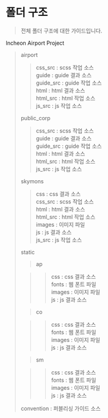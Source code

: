 # 폴더 구조

> 전체 폴더 구조에 대한 가이드입니다.

Incheon Airport Project
>
>
> airport
>
>> css_src : scss 작업 소스 <br />
>> guide : guide 결과 소스 <br />
>> guide_src : guide 작업 소스 <br />
>> html : html 결과 소스 <br />
>> html_src : html 작업 소스 <br />
>> js_src : js 작업 소스 <br />
>
>
> public_corp
>
>> css_src : scss 작업 소스 <br />
>> guide : guide 결과 소스 <br />
>> guide_src : guide 작업 소스 <br />
>> html : html 결과 소스 <br />
>> html_src : html 작업 소스 <br />
>> js_src : js 작업 소스 <br />
>
>
> skymons
>
>> css : css 결과 소스 <br />
>> css_src : scss 작업 소스 <br />
>> html : html 결과 소스 <br />
>> html_src : html 작업 소스 <br />
>> images : 이미지 파일 <br />
>> js : js 결과 소스 <br />
>> js_src : js 작업 소스 <br />
>
>
> static
>
>> ap
>
>>> css : css 결과 소스 <br />
>>> fonts : 웹 폰트 파일 <br />
>>> images : 이미지 파일 <br />
>>> js : js 결과 소스 <br />
>
>> co
>
>>> css : css 결과 소스 <br />
>>> fonts : 웹 폰트 파일 <br />
>>> images : 이미지 파일 <br />
>>> js : js 결과 소스 <br />
>
>> sm
>
>>> css : css 결과 소스 <br />
>>> fonts : 웹 폰트 파일 <br />
>>> images : 이미지 파일 <br />
>>> js : js 결과 소스 <br />
>
>
> convention : 퍼블리싱 가이드 소스
